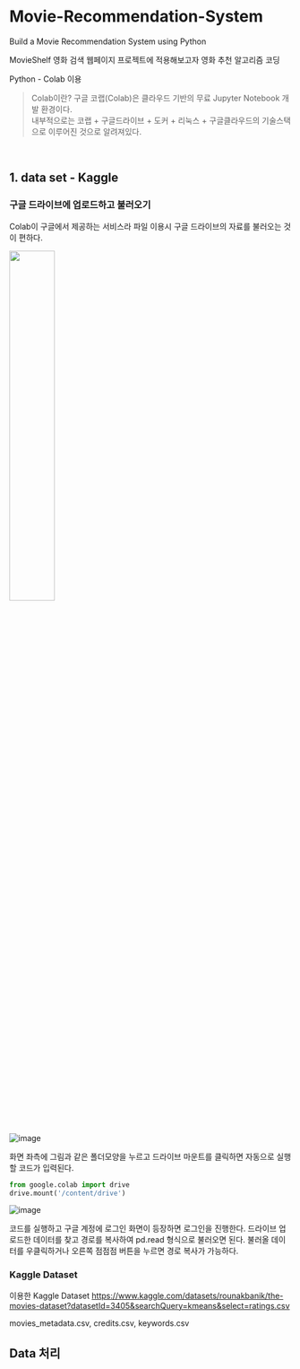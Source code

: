 # Movie-Recommendation-System
Build a Movie Recommendation System using Python

MovieShelf 영화 검색 웹페이지 프로젝트에 적용해보고자 영화 추천 알고리즘 코딩

Python - Colab 이용

> Colab이란?
> 구글 코랩(Colab)은 클라우드 기반의 무료 Jupyter Notebook 개발 환경이다. <br>
> 내부적으로는 코랩 + 구글드라이브 + 도커 + 리눅스 + 구글클라우드의 기술스택으로 이루어진 것으로 알려져있다.


<br>

## 1. data set - Kaggle 

### 구글 드라이브에 업로드하고 불러오기

Colab이 구글에서 제공하는 서비스라 파일 이용시 구글 드라이브의 자료를 불러오는 것이 편하다. <br>

<img src="https://user-images.githubusercontent.com/49184115/160849484-5856f6f1-fdbf-43ad-9a10-b47fc671de78.png" width="40%" height=auto/>

![image](https://user-images.githubusercontent.com/49184115/160848263-af193b9b-933e-4c94-aabc-f4aab2fb7ca3.png)

화면 좌측에 그림과 같은 폴더모양을 누르고 드라이브 마운트를 클릭하면 자동으로 실행할 코드가 입력된다. <br>

```python
from google.colab import drive
drive.mount('/content/drive')
```

![image](https://user-images.githubusercontent.com/49184115/160848802-e3f91793-ae69-46fe-b974-39967bc2c641.png)

코드를 실행하고 구글 계정에 로그인 화면이 등장하면 로그인을 진행한다.
드라이브 업로드한 데이터를 찾고 경로를 복사하여 pd.read 형식으로 불러오면 된다.
불러올 데이터를 우클릭하거나 오른쪽 점점점 버튼을 누르면 경로 복사가 가능하다.


### Kaggle Dataset 
이용한 Kaggle Dataset
https://www.kaggle.com/datasets/rounakbanik/the-movies-dataset?datasetId=3405&searchQuery=kmeans&select=ratings.csv

movies_metadata.csv, credits.csv, keywords.csv

## Data 처리

